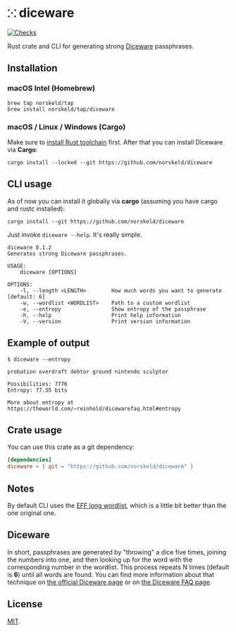 # `⁙` diceware

[![Checks](https://img.shields.io/github/workflow/status/norskeld/diceware/check?style=flat-square&colorA=22272d&colorB=22272d&label=checks)](https://github.com/norskeld/diceware/actions)

Rust crate and CLI for generating strong [Diceware] passphrases.

## Installation

### macOS Intel (Homebrew)

```shell
brew tap norskeld/tap
brew install norskeld/tap/diceware
```

### macOS / Linux / Windows (Cargo)

Make sure to [install Rust toolchain][rust-toolchain] first. After that you can install Diceware via **Cargo**:

```shell
cargo install --locked --git https://github.com/norskeld/diceware
```

## CLI usage

As of now you can install it globally via **cargo** (assuming you have cargo and rustc installed):

```shell
cargo install --git https://github.com/norskeld/diceware
```

Just invoke `diceware --help`. It's really simple.

```shell
diceware 0.1.2
Generates strong Diceware passphrases.

USAGE:
    diceware [OPTIONS]

OPTIONS:
    -l, --length <LENGTH>        How much words you want to generate [default: 6]
    -w, --wordlist <WORDLIST>    Path to a custom wordlist
    -e, --entropy                Show entropy of the passphrase
    -h, --help                   Print help information
    -V, --version                Print version information
```

## Example of output

```shell
$ diceware --entropy

probation overdraft debtor ground nintendo sculptor

Possibilities: 7776
Entropy: 77.55 bits

More about entropy at https://theworld.com/~reinhold/dicewarefaq.html#entropy
```

## Crate usage

You can use this crate as a git dependency:

```toml
[dependencies]
diceware = { git = "https://github.com/norskeld/diceware" }
```

## Notes

By default CLI uses the [EFF long wordlist][eff-long-wordlist], which is a little bit better than the one original one.

## Diceware

In short, passphrases are generated by "throwing" a dice five times, joining the numbers into one, and then looking up for the word with the corresponding number in the wordlist. This process repeats N times (default is **6**) until all words are found. You can find more information about that technique on [the official Diceware page][diceware-official] or on [the Diceware FAQ page][diceware-faq].

## License

[MIT](LICENSE).

<!-- Links. -->

[diceware]: https://en.wikipedia.org/wiki/Diceware
[eff-long-wordlist]: https://eff.org/deeplinks/2016/07/new-wordlists-random-passphrases
[formula]: https://docs.brew.sh/Formula-Cookbook
[eff-wordlist]: https://eff.org/deeplinks/2016/07/new-wordlists-random-passphrases
[diceware-official]: https://theworld.com/~reinhold/diceware.html
[diceware-faq]: https://theworld.com/~reinhold/dicewarefaq.html
[rust-toolchain]: https://www.rust-lang.org/tools/install
